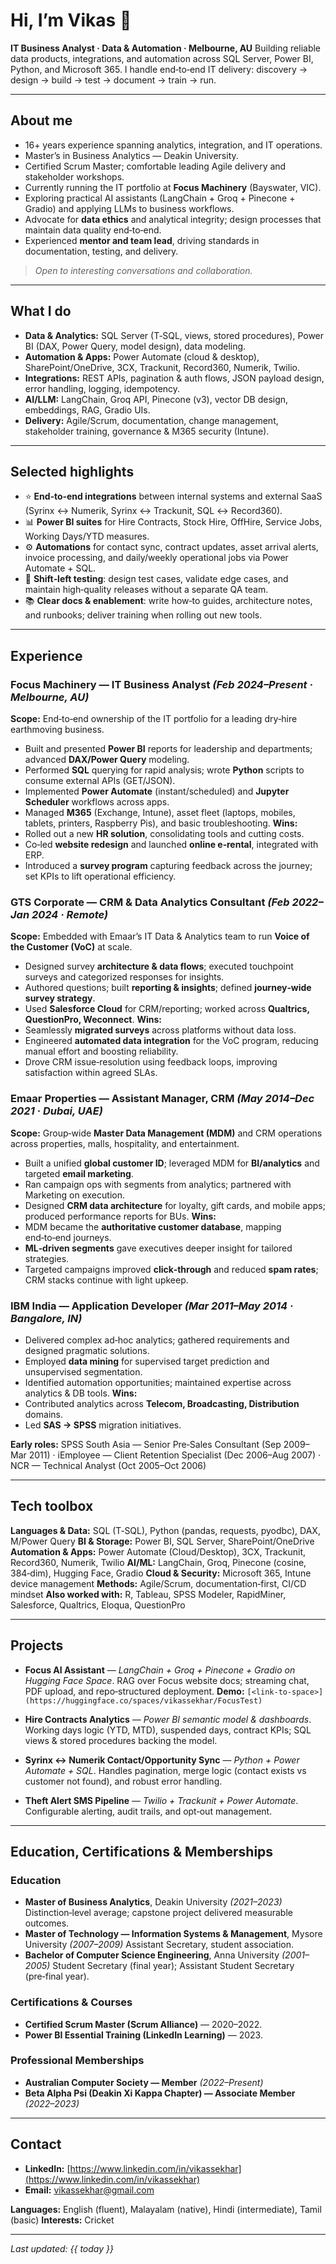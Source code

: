 # Hi, I’m Vikas 👋

**IT Business Analyst · Data & Automation · Melbourne, AU**
Building reliable data products, integrations, and automation across SQL Server, Power BI, Python, and Microsoft 365. I handle end‑to‑end IT delivery: discovery → design → build → test → document → train → run.

---

## About me

* 16+ years experience spanning analytics, integration, and IT operations.
* Master’s in Business Analytics — Deakin University.
* Certified Scrum Master; comfortable leading Agile delivery and stakeholder workshops.
* Currently running the IT portfolio at **Focus Machinery** (Bayswater, VIC).
* Exploring practical AI assistants (LangChain + Groq + Pinecone + Gradio) and applying LLMs to business workflows.
* Advocate for **data ethics** and analytical integrity; design processes that maintain data quality end‑to‑end.
* Experienced **mentor and team lead**, driving standards in documentation, testing, and delivery.

> *Open to interesting conversations and collaboration.*

---

## What I do

* **Data & Analytics:** SQL Server (T‑SQL, views, stored procedures), Power BI (DAX, Power Query, model design), data modeling.
* **Automation & Apps:** Power Automate (cloud & desktop), SharePoint/OneDrive, 3CX, Trackunit, Record360, Numerik, Twilio.
* **Integrations:** REST APIs, pagination & auth flows, JSON payload design, error handling, logging, idempotency.
* **AI/LLM:** LangChain, Groq API, Pinecone (v3), vector DB design, embeddings, RAG, Gradio UIs.
* **Delivery:** Agile/Scrum, documentation, change management, stakeholder training, governance & M365 security (Intune).

---

## Selected highlights

* ⭐ **End‑to‑end integrations** between internal systems and external SaaS (Syrinx ↔ Numerik, Syrinx ↔ Trackunit, SQL ↔ Record360).
* 📊 **Power BI suites** for Hire Contracts, Stock Hire, OffHire, Service Jobs, Working Days/YTD measures.
* ⚙️ **Automations** for contact sync, contract updates, asset arrival alerts, invoice processing, and daily/weekly operational jobs via Power Automate + SQL.
* 🧪 **Shift‑left testing**: design test cases, validate edge cases, and maintain high‑quality releases without a separate QA team.
* 📚 **Clear docs & enablement**: write how‑to guides, architecture notes, and runbooks; deliver training when rolling out new tools.

---

## Experience

### Focus Machinery — IT Business Analyst *(Feb 2024–Present · Melbourne, AU)*

**Scope:** End‑to‑end ownership of the IT portfolio for a leading dry‑hire earthmoving business.

* Built and presented **Power BI** reports for leadership and departments; advanced **DAX/Power Query** modeling.
* Performed **SQL** querying for rapid analysis; wrote **Python** scripts to consume external APIs (GET/JSON).
* Implemented **Power Automate** (instant/scheduled) and **Jupyter Scheduler** workflows across apps.
* Managed **M365** (Exchange, Intune), asset fleet (laptops, mobiles, tablets, printers, Raspberry Pis), and basic troubleshooting.
  **Wins:**
* Rolled out a new **HR solution**, consolidating tools and cutting costs.
* Co‑led **website redesign** and launched **online e‑rental**, integrated with ERP.
* Introduced a **survey program** capturing feedback across the journey; set KPIs to lift operational efficiency.

### GTS Corporate — CRM & Data Analytics Consultant *(Feb 2022–Jan 2024 · Remote)*

**Scope:** Embedded with Emaar’s IT Data & Analytics team to run **Voice of the Customer (VoC)** at scale.

* Designed survey **architecture & data flows**; executed touchpoint surveys and categorized responses for insights.
* Authored questions; built **reporting & insights**; defined **journey‑wide survey strategy**.
* Used **Salesforce Cloud** for CRM/reporting; worked across **Qualtrics, QuestionPro, Weconnect**.
  **Wins:**
* Seamlessly **migrated surveys** across platforms without data loss.
* Engineered **automated data integration** for the VoC program, reducing manual effort and boosting reliability.
* Drove CRM issue‑resolution using feedback loops, improving satisfaction within agreed SLAs.

### Emaar Properties — Assistant Manager, CRM *(May 2014–Dec 2021 · Dubai, UAE)*

**Scope:** Group‑wide **Master Data Management (MDM)** and CRM operations across properties, malls, hospitality, and entertainment.

* Built a unified **global customer ID**; leveraged MDM for **BI/analytics** and targeted **email marketing**.
* Ran campaign ops with segments from analytics; partnered with Marketing on execution.
* Designed **CRM data architecture** for loyalty, gift cards, and mobile apps; produced performance reports for BUs.
  **Wins:**
* MDM became the **authoritative customer database**, mapping end‑to‑end journeys.
* **ML‑driven segments** gave executives deeper insight for tailored strategies.
* Targeted campaigns improved **click‑through** and reduced **spam rates**; CRM stacks continue with light upkeep.

### IBM India — Application Developer *(Mar 2011–May 2014 · Bangalore, IN)*

* Delivered complex ad‑hoc analytics; gathered requirements and designed pragmatic solutions.
* Employed **data mining** for supervised target prediction and unsupervised segmentation.
* Identified automation opportunities; maintained expertise across analytics & DB tools.
  **Wins:**
* Contributed analytics across **Telecom, Broadcasting, Distribution** domains.
* Led **SAS → SPSS** migration initiatives.

**Early roles:** SPSS South Asia — Senior Pre‑Sales Consultant (Sep 2009–Mar 2011) · iEmployee — Client Retention Specialist (Dec 2006–Aug 2007) · NCR — Technical Analyst (Oct 2005–Oct 2006)

---

## Tech toolbox

**Languages & Data:** SQL (T‑SQL), Python (pandas, requests, pyodbc), DAX, M/Power Query
**BI & Storage:** Power BI, SQL Server, SharePoint/OneDrive
**Automation & Apps:** Power Automate (Cloud/Desktop), 3CX, Trackunit, Record360, Numerik, Twilio
**AI/ML:** LangChain, Groq, Pinecone (cosine, 384‑dim), Hugging Face, Gradio
**Cloud & Security:** Microsoft 365, Intune device management
**Methods:** Agile/Scrum, documentation‑first, CI/CD mindset
**Also worked with:** R, Tableau, SPSS Modeler, RapidMiner, Salesforce, Qualtrics, Eloqua, QuestionPro

---

## Projects

* **Focus AI Assistant** — *LangChain + Groq + Pinecone + Gradio on Hugging Face Space*.
  RAG over Focus website docs; streaming chat, PDF upload, and repo‑structured deployment.
  **Demo:** `[<link-to-space>](https://huggingface.co/spaces/vikassekhar/FocusTest)`

* **Hire Contracts Analytics** — *Power BI semantic model & dashboards*.
  Working days logic (YTD, MTD), suspended days, contract KPIs; SQL views & stored procedures backing the model.

* **Syrinx ↔ Numerik Contact/Opportunity Sync** — *Python + Power Automate + SQL*.
  Handles pagination, merge logic (contact exists vs customer not found), and robust error handling.

* **Theft Alert SMS Pipeline** — *Twilio + Trackunit + Power Automate*.
  Configurable alerting, audit trails, and opt‑out management.

---

## Education, Certifications & Memberships

### Education

* **Master of Business Analytics**, Deakin University *(2021–2023)*
  Distinction‑level average; capstone project delivered measurable outcomes.
* **Master of Technology — Information Systems & Management**, Mysore University *(2007–2009)*
  Assistant Secretary, student association.
* **Bachelor of Computer Science Engineering**, Anna University *(2001–2005)*
  Student Secretary (final year); Assistant Student Secretary (pre‑final year).

### Certifications & Courses

* **Certified Scrum Master (Scrum Alliance)** — 2020–2022.
* **Power BI Essential Training (LinkedIn Learning)** — 2023.

### Professional Memberships

* **Australian Computer Society — Member** *(2022–Present)*
* **Beta Alpha Psi (Deakin Xi Kappa Chapter) — Associate Member** *(2022–2023)*

---

## Contact

* **LinkedIn:** [https://www.linkedin.com/in/vikassekhar](https://www.linkedin.com/in/vikassekhar)
* **Email:** [vikassekhar@gmail.com](mailto:vikassekhar@gmail.com)

**Languages:** English (fluent), Malayalam (native), Hindi (intermediate), Tamil (basic)
**Interests:** Cricket

---


*Last updated: {{ today }}*
